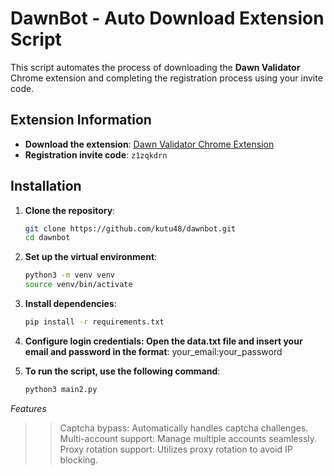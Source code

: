 # DawnBot - Auto Download Extension Script

This script automates the process of downloading the **Dawn Validator** Chrome extension and completing the registration process using your invite code.

## Extension Information

- **Download the extension**: [Dawn Validator Chrome Extension](https://chromewebstore.google.com/detail/dawn-validator-chrome-ext/fpdkjdnhkakefebpekbdhillbhonfjjp)
- **Registration invite code**: `z1zqkdrn`

## Installation

1. **Clone the repository**:
   ```bash
   git clone https://github.com/kutu48/dawnbot.git
   cd dawnbot
   
2. **Set up the virtual environment**:
   ```bash
   python3 -m venv venv
   source venv/bin/activate

3. **Install dependencies**:
   ```bash
   pip install -r requirements.txt

4. **Configure login credentials: Open the data.txt file and insert your email and password in the format**:
   your_email:your_password

5. **To run the script, use the following command**:
   ```bash
   python3 main2.py

*Features*
>>Captcha bypass: Automatically handles captcha challenges.
>>Multi-account support: Manage multiple accounts seamlessly.
>>Proxy rotation support: Utilizes proxy rotation to avoid IP blocking.
